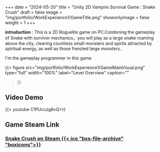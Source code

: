 +++
date = "2024-05-20"
title = "Unity 2D Vampire Survival Game : Snake Crush"
draft = false
image = "img/portfolio/WorkExperience1/GameTitle.png"
showonlyimage = false
weight = 1
+++

**intruduction** : This is a 2D Roguelite game on PC.Combining the gameplay of Snake with survivor mechanics，you will play as a large snake roaming above the city, clearing countless small monsters and spirits attracted by spiritual energy, as well as those frenzied large monsters..

I'm the gameplay programmer in this game
<!--more-->

{{< figure
  src="img/portfolio/WorkExperience1/GameMainVisual.png"
  type="full"
  width="100%"
  label="Level Overview"
  caption="" 
>}}

## Video Demo
{{< youtube C1PUcczg8vQ>}}

## Game Steam Link
### [Snake Crush on Steam  {{< ico "bxs-file-archive" "boxicons">}}](https://store.steampowered.com/app/2574030/Snake_Crush/ "Game")

